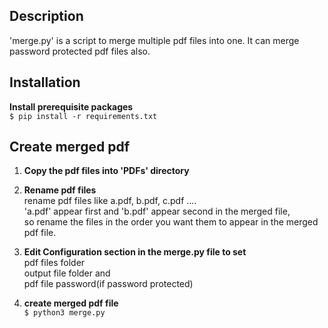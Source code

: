 ## Description
'merge.py' is a script to merge multiple pdf files into one. It can merge password protected pdf files also.

## Installation
**Install prerequisite packages**   
`$ pip install -r requirements.txt`

## Create merged pdf
1. **Copy the pdf files into 'PDFs' directory**

2. **Rename pdf files**   
    rename pdf files like a.pdf, b.pdf, c.pdf ....  
    'a.pdf' appear first and 'b.pdf' appear second in the merged file,   
    so rename the files in the order you want them to appear in the merged pdf file.

3. **Edit Configuration section in the merge.py file to set**   
    pdf files folder  
    output file folder and   
    pdf file password(if password protected)

4. **create merged pdf file**  
    `$ python3 merge.py`
    